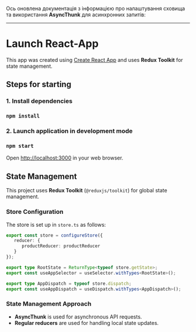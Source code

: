 Ось оновлена документація з інформацією про налаштування сховища та використання **AsyncThunk** для асинхронних запитів:

---

# Launch React-App

This app was created using [Create React App](https://github.com/facebook/create-react-app) and uses **Redux Toolkit** for state management.

## Steps for starting

### 1. Install dependencies
### `npm install`

### 2. Launch application in development mode
### `npm start`
Open [http://localhost:3000](http://localhost:3000) in your web browser.

## State Management

This project uses **Redux Toolkit** (`@reduxjs/toolkit`) for global state management.

### Store Configuration

The store is set up in `store.ts` as follows:

```ts
export const store = configureStore({
   reducer: {
      productReducer: productReducer
   }
});

export type RootState = ReturnType<typeof store.getState>;
export const useAppSelector = useSelector.withTypes<RootState>();

export type AppDispatch = typeof store.dispatch;
export const useAppDispatch = useDispatch.withTypes<AppDispatch>();
```

### State Management Approach

- **AsyncThunk** is used for asynchronous API requests.
- **Regular reducers** are used for handling local state updates.